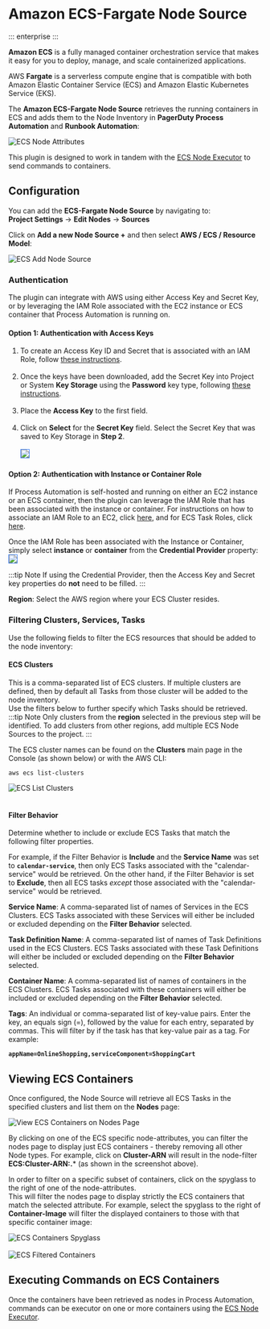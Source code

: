 # Amazon ECS-Fargate Node Source

::: enterprise
:::

**Amazon ECS** is a fully managed container orchestration service that makes it easy for you to deploy, manage, and scale containerized applications.

AWS **Fargate** is a serverless compute engine that is compatible with both Amazon Elastic Container Service (ECS) and Amazon Elastic Kubernetes Service (EKS).

The **Amazon ECS-Fargate Node Source** retrieves the running containers in ECS and adds them to the Node Inventory in **PagerDuty Process Automation** and **Runbook Automation**:

![ECS Node Attributes](@assets/img/aws-ecs-node-attributes.png)<br>

This plugin is designed to work in tandem with the [ECS Node Executor](/manual/projects/node-execution/aws-ecs) to send commands to containers.

## Configuration

You can add the **ECS-Fargate Node Source** by navigating to:<br>
**Project Settings** -> **Edit Nodes** -> **Sources**

Click on **Add a new Node Source +** and then select **AWS / ECS / Resource Model**:

![ECS Add Node Source](@assets/img/aws-ecs-add-node-source.png)<br>

### Authentication

The plugin can integrate with AWS using either Access Key and Secret Key, or by leveraging the IAM Role associated with the EC2 instance or ECS container that Process Automation is running on.

#### Option 1: Authentication with Access Keys

1. To create an Access Key ID and Secret that is associated with an IAM Role, follow [these instructions](https://docs.aws.amazon.com/IAM/latest/UserGuide/id_credentials_access-keys.html).<br><br>
2. Once the keys have been downloaded, add the Secret Key into Project or System **Key Storage** using the **Password** key type, following [these instructions](/manual/system-configs.html#key-storage).<br><br>
3. Place the **Access Key** to the first field.<br><br>
4. Click on **Select** for the **Secret Key** field. Select the Secret Key that was saved to Key Storage in **Step 2**.<br><br>
   <img style='border:1px solid #327af6' src="@assets/img/aws-ecs-node-source-access-keys.png" />

#### Option 2: Authentication with Instance or Container Role

If Process Automation is self-hosted and running on either an EC2 instance or an ECS container, then the plugin can leverage the IAM Role that has been associated with the instance or container.
For instructions on how to associate an IAM Role to an EC2, click [here](https://docs.aws.amazon.com/AWSEC2/latest/UserGuide/iam-roles-for-amazon-ec2.html), and for ECS Task Roles, click [here](https://docs.aws.amazon.com/AmazonECS/latest/developerguide/task-iam-roles.html).

Once the IAM Role has been associated with the Instance or Container, simply select **instance** or **container** from the **Credential Provider** property:
<img style='border:1px solid #327af6' src="@assets/img/aws-ecs-node-source-cred-provider.png" />

:::tip Note
If using the Credential Provider, then the Access Key and Secret key properties do **not** need to be filled.
:::

**Region**: Select the AWS region where your ECS Cluster resides.

### Filtering Clusters, Services, Tasks

Use the following fields to filter the ECS resources that should be added to the node inventory:

#### **ECS Clusters** 
This is a comma-separated list of ECS clusters. If multiple clusters are defined, then by default all Tasks from those cluster will be added to the node inventory.  
Use the filters below to further specify which Tasks should be retrieved.
:::tip Note
Only clusters from the **region** selected in the previous step will be identified. To add clusters from other regions, add multiple ECS Node Sources to the project.
:::

The ECS cluster names can be found on the **Clusters** main page in the Console (as shown below) or with the AWS CLI: 

    aws ecs list-clusters

![ECS List Clusters](@assets/img/aws-ecs-list-clusters.png)<br><br>

#### **Filter Behavior** 
Determine whether to include or exclude ECS Tasks that match the following filter properties.  

For example, if the Filter Behavior is **Include** and the **Service Name**
was set to **`calendar-service`**, then only ECS Tasks associated with the "calendar-service" would be retrieved.  On the other hand, if the Filter Behavior is set to **Exclude**, then all ECS
tasks _except_ those associated with the "calendar-service" would be retrieved.

**Service Name**: A comma-separated list of names of Services in the ECS Clusters.  ECS Tasks associated with these Services will either be included or excluded depending on the **Filter Behavior** selected.

**Task Definition Name**: A comma-separated list of names of Task Definitions used in the ECS Clusters.  ECS Tasks associated with these Task Definitions will either be included or excluded depending on the **Filter Behavior** selected.

**Container Name**: A comma-separated list of names of containers in the ECS Clusters.  ECS Tasks associated with these containers will either be included or excluded depending on the **Filter Behavior** selected.

**Tags**: An individual or comma-separated list of key-value pairs. Enter the key, an equals sign (=), followed by the value for each entry, separated by commas. This will filter by if the task has that key-value pair as a tag. For example:

**`appName=OnlineShopping,serviceComponent=ShoppingCart`**

## Viewing ECS Containers

Once configured, the Node Source will retrieve all ECS Tasks in the specified clusters and list them on the **Nodes** page:

![View ECS Containers on Nodes Page](@assets/img/aws-ecs-node-attributes.png)

By clicking on one of the ECS specific node-attributes, you can filter the nodes page to display just ECS containers - thereby removing all other Node types.
For example, click on **Cluster-ARN** will result in the node-filter **ECS:Cluster-ARN:.*** (as shown in the screenshot above).

In order to filter on a specific subset of containers, click on the spyglass to the right of one of the node-attributes.  
This will filter the nodes page to display strictly the ECS containers that match the selected attribute.  For example, select the spyglass 
to the right of **Container-Image** will filter the displayed containers to those with that specific container image:

![ECS Containers Spyglass](@assets/img/aws-ecs-select-spyglass.png)<br><br>
![ECS Filtered Containers](@assets/img/aws-ecs-filtered-containers.png)<br>

## Executing Commands on ECS Containers

Once the containers have been retrieved as nodes in Process Automation, commands can be executor on one or more containers using the [ECS Node Executor](/manual/projects/node-execution/aws-ecs).